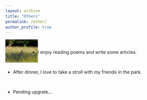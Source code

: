 ```yaml
---
layout: archive
title: "Others"
permalink: /other/
author_profile: true
---
```


<img align="left" src="../images/birds.png" width="20%" height="20%"  alt="birds"/>

&ensp; 
- I enjoy reading poems and write some articles.  

&ensp; 
- After dinner, I love to take a stroll with my friends in the park.  

&ensp; 
- Pending upgrate...




